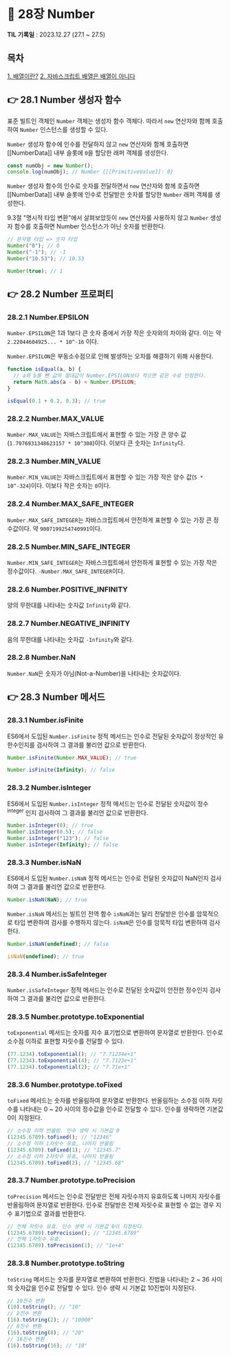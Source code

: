 # 📌 28장 Number

**TIL 기록일** : 2023.12.27 (27.1 ~ 27.5)

## 목차

[1. 배열이란?](#-271-배열이란)
[2. 자바스크립트 배열은 배열이 아니다](#-272-자바스크립트-배열은-배열이-아니다)

## 👉 28.1 Number 생성자 함수

표준 빌트인 객체인 `Number` 객체는 생성자 함수 객체다. 따라서 `new` 연산자와 함께 호출하여 `Number` 인스턴스를 생성할 수 있다.

`Number` 생성자 함수에 인수를 전달하지 않고 `new` 연산자와 함께 호출하면 [[NumberData]] 내부 슬롯에 `0`을 할당한 래퍼 객체를 생성한다.

```javascript
const numObj = new Number();
console.log(numObj); // Number {[[PrimitiveValue]]: 0}
```

`Number` 생성자 함수의 인수로 숫자를 전달하면서 `new` 연산자와 함께 호출하면 [[NumberData]] 내부 슬롯에 인수로 전달받은 숫자를 할당한 `Number` 래퍼 객체를 생성한다.

9.3절 "명시적 타입 변환"에서 살펴보았듯이 `new` 연산자를 사용하지 않고 `Number` 생성자 함수를 호출하면 Number 인스턴스가 아닌 숫자를 반환한다.

```javascript
// 문자열 타입 => 숫자 타입
Number("0"); // 0
Number("-1"); // -1
Number("10.53"); // 10.53

Number(true); // 1
```

## 👉 28.2 Number 프로퍼티

### 28.2.1 Number.EPSILON

`Number.EPSILON`은 1과 1보다 큰 숫자 중에서 가장 작은 숫자와의 차이와 같다. 이는 약 `2.22044604925... * 10^-16` 이다.

`Number.EPSILON`은 부동소수점으로 인해 발생하는 오차를 해결하기 위해 사용한다.

```javascript
function isEqual(a, b) {
  // a와 b를 뺀 값의 절대값이 Number.EPSILON보다 작으면 같은 수로 인정한다.
  return Math.abs(a - b) < Number.EPSILON;
}

isEqual(0.1 + 0.2, 0.3); // true
```

### 28.2.2 Number.MAX_VALUE

`Number.MAX_VALUE`는 자바스크립트에서 표현할 수 있는 가장 큰 양수 값(`1.7976931348623157 * 10^308`)이다. 이보다 큰 숫자는 `Infinity`다.

### 28.2.3 Number.MIN_VALUE

`Number.MIN_VALUE`는 자바스크립트에서 표현할 수 있는 가장 작은 양수 값(`5 * 10^-324`)이다. 이보다 작은 숫자는 `0`이다.

### 28.2.4 Number.MAX_SAFE_INTEGER

`Number.MAX_SAFE_INTEGER`는 자바스크립트에서 안전하게 표현할 수 있는 가장 큰 정수값이다. 약 `9007199254740991`이다.

### 28.2.5 Number.MIN_SAFE_INTEGER

`Number.MIN_SAFE_INTEGER`는 자바스크립트에서 안전하게 표현할 수 있는 가장 작은 정수값이다. `-Number.MAX_SAFE_INTEGER`이다.

### 28.2.6 Number.POSITIVE_INFINITY

양의 무한대를 나타내는 숫자값 `Infinity`와 같다.

### 28.2.7 Number.NEGATIVE_INFINITY

음의 무한대를 나타내는 숫자값 `-Infinity`와 같다.

### 28.2.8 Number.NaN

`Number.NaN`은 숫자가 아님(Not-a-Number)을 나타내는 숫자값이다.

## 👉 28.3 Number 메서드

### 28.3.1 Number.isFinite

ES6에서 도입된 `Number.isFinite` 정적 메서드는 인수로 전달된 숫자값이 정상적인 유한수인지를 검사하여 그 결과를 불리언 값으로 반환한다.

```javascript
Number.isFinite(Number.MAX_VALUE); // true

Number.isFinite(Infinity); // false
```

### 28.3.2 Number.isInteger

ES6에서 도입된 `Number.isInteger` 정적 메서드는 인수로 전달된 숫자값이 정수<sup>integer</sup> 인지 검사하여 그 결과를 불리언 값으로 반환한다.

```javascript
Number.isInteger(0); // true
Number.isInteger(0.5); // false
Number.isInteger("123"); // false
Number.isInteger(Infinity); // false
```

### 28.3.3 Number.isNaN

ES6에서 도입된 `Number.isNaN` 정적 메서드는 인수로 전달된 숫자값이 NaN인지 검사하여 그 결과를 불리언 값으로 반환한다.

```javascript
Number.isNaN(NaN); // true
```

`Number.isNaN` 메서드는 빌트인 전역 함수 `isNaN`과는 달리 전달받은 인수를 암묵적으로 타입 변환하여 검사를 수행하지 않는다. `isNaN`은 인수를 암묵적 타입 변환하여 검사한다.

```javascript
Number.isNaN(undefined); // false

isNaN(undefined); // true
```

### 28.3.4 Number.isSafeInteger

`Number.isSafeInteger` 정적 메서드는 인수로 전달된 숫자값이 안전한 정수인지 검사하여 그 결과를 불리언 값으로 반환한다.

### 28.3.5 Number.prototype.toExponential

`toExponential` 메서드는 숫자를 지수 표기법으로 변환하여 문자열로 반환한다. 인수로 소수점 이하로 표현할 자릿수를 전달할 수 있다.

```javascript
(77.1234).toExponential(); // "7.71234e+1"
(77.1234).toExponential(4); // "7.7123e+1"
(77.1234).toExponential(2); // "7.71e+1"
```

### 28.3.6 Number.prototype.toFixed

`toFixed` 메서드는 숫자를 반올림하여 문자열로 반환한다. 반올림하는 소수점 이하 자릿수를 나타내는 0 ~ 20 사이의 정수값을 인수로 전달할 수 있다. 인수를 생략하면 기본값 0이 지정된다.

```javascript
// 소수점 이하 반올림. 인수 생략 시 기본값 0
(12345.6789).toFixed(); // "12346"
// 소수점 이하 1자릿수 유효, 나머지 반올림
(12345.6789).toFixed(1); // "12345.7"
// 소수점 이하 2자릿수 유효, 나머지 반올림
(12345.6789).toFixed(2); // "12345.68"
```

### 28.3.7 Number.prototype.toPrecision

`toPrecision` 메서드는 인수로 전달받은 전체 자릿수까지 유효하도록 나머지 자릿수를 반올림하여 문자열로 반환한다. 인수로 전달받은 전체 자릿수로 표현할 수 없는 경우 지수 표기법으로 결과를 반환한다.

```javascript
// 전체 자릿수 유효. 인수 생략 시 기본값 0이 지정된다.
(12345.6789).toPrecision(); // "12345.6789"
// 전체 1자릿수 유효.
(12345.6789).toPrecision(1); // "1e+4"
```

### 28.3.8 Number.prototype.toString

`toString` 메서드는 숫자를 문자열로 변환하여 반환한다. 진법을 나타내는 2 ~ 36 사이의 숫자값을 인수로 전달할 수 있다. 인수 생략 시 기본값 10진법이 지정된다.

```javascript
// 10진수 변환
(10).toString(); // "10"
// 2진수 변환
(16).toString(2); // "10000"
// 8진수 변환
(16).toString(8); // "20"
// 16진수 변환
(16).toString(16); // "10"
```
